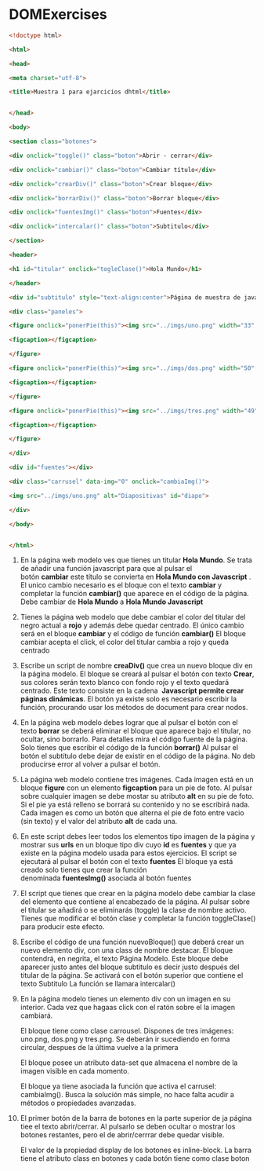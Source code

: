 # DOMExercises

``` html
<!doctype html>

<html>

<head>

<meta charset="utf-8">

<title>Muestra 1 para ejarcicios dhtml</title>


</head>

<body>

<section class="botones">

<div onclick="toggle()" class="boton">Abrir - cerrar</div>

<div onclick="cambiar()" class="boton">Cambiar título</div>

<div onclick="crearDiv()" class="boton">Crear bloque</div>

<div onclick="borrarDiv()" class="boton">Borrar bloque</div>

<div onclick="fuentesImg()" class="boton">Fuentes</div>

<div onclick="intercalar()" class="boton">Subtitulo</div>

</section>

<header>

<h1 id="titular" onclick="togleClase()">Hola Mundo</h1>

</header>

<div id="subtitulo" style="text-align:center">Página de muestra de javascript dhtml</div>

<div class="paneles">

<figure onclick="ponerPie(this)"><img src="../imgs/uno.png" width="33" height="75" alt="Número 1" />

<figcaption></figcaption>

</figure>

<figure onclick="ponerPie(this)"><img src="../imgs/dos.png" width="50" height="75" alt="Número 2" />

<figcaption></figcaption>

</figure>

<figure onclick="ponerPie(this)"><img src="../imgs/tres.png" width="49" height="75" alt="Número 3" />

<figcaption></figcaption>

</figure>

</div>

<div id="fuentes"></div>

<div class="carrusel" data-img="0" onclick="cambiaImg()">

<img src="../imgs/uno.png" alt="Diapositivas" id="diapo">

</div>

</body>


</html>

```

1. En la página web modelo ves que tienes un titular **Hola Mundo**. Se trata de añadir una función javascript para que al pulsar el botón **cambiar** este título se convierta en **Hola Mundo con Javascript** . El unico cambio necesario es el bloque con el texto **cambiar** y  completar la función **cambiar()** que aparece en el código de la página.
	Debe cambiar de **Hola Mundo** a **Hola Mundo Javascript**

2. Tienes la página web modelo que debe cambiar el color del titular del negro actual a **rojo** y además debe quedar centrado. El único cambio será en el bloque **cambiar** y el código de función **cambiar()**
	El bloque cambiar acepta el click, el color del titular cambia a rojo y queda centrado

3. Escribe un script de nombre **creaDiv()** que crea un nuevo bloque div en la página modelo. El bloque se creará al pulsar el botón con texto **Crear**, sus colores serán texto blanco con fondo rojo y el texto quedará centrado. Este texto consiste en la cadena  **Javascript permite crear páginas dinámicas**.
	El botón ya existe solo es necesario escribir la función, procurando usar los métodos de document para crear nodos.
	
4. En la página web modelo debes lograr que al pulsar el botón con el texto **borrar** se deberá eliminar el bloque que aparece bajo el titular, no ocultar, sino borrarlo. Para detalles mira el código fuente de la página. Solo tienes que escribir el código de la función **borrar()**
	Al pulsar el botón el subtítulo debe dejar de existir en el código de la página. No deb producirse error al volver a pulsar el botón.

5. La página web modelo contiene tres imágenes. Cada imagen está en un bloque **figure** con un elemento **figcaption** para un pie de foto. Al pulsar sobre cualquier imagen se debe mostar su atributo **alt** en su pie de foto. Si el pie ya está relleno se borrará su contenido y no se escribirá nada.
	Cada imagen es como un botón que alterna el pie de foto entre vacio (sin texto) y el valor del atributo **alt** de cada una.  
	
6. En este script debes leer todos los elementos tipo imagen de la página y mostrar sus **urls** en un bloque tipo div cuyo **id** es **fuentes** y que ya existe en la página modelo usada para estos ejercicios. El script se ejecutará al pulsar el botón con el texto **fuentes**
	El bloque ya está creado solo tienes que crear la función denominada **fuentesImg()** asociada al botón fuentes

7. El script que tienes que crear en la página modelo debe cambiar la clase del elemento que contiene al encabezado de la página. Al pulsar sobre el titular se añadirá o se eliminarás (toggle) la clase de nombre activo.
	Tienes que modificar el botón clase y completar la función toggleClase() para producir este efecto.

8. Escribe el código de una función nuevoBloque() que deberá crear un nuevo elemento div, con una class de nombre destacar. El bloque contendrá, en negrita, el texto Página Modelo. Este bloque debe aparecer justo antes del bloque subtitulo es decir justo después del titular de la página. Se activará con el botón superior que contiene el texto Subtitulo
	La función se llamara intercalar()

9. En la página modelo tienes un elemento div con un imagen en su interior. Cada vez que hagaas click con el ratón sobre el la imagen cambiará.
	
	El bloque tiene como clase carrousel. Dispones de tres imágenes: uno.png, dos.png y tres.png. Se deberán ir sucediendo en forma circular, despues de la última vuelve a la primera
	
	El bloque posee un atributo data-set que almacena el nombre de la imagen visible en cada momento.
	
	El bloque ya tiene asociada la función que activa el carrusel: cambiaImg(). Busca la solución más simple, no hace falta acudir a métodos o propiedades avanzadas.
 
10. El primer botón de la barra de botones en la parte superior de ja página tiee el texto abrir/cerrar. Al pulsarlo se deben ocultar o mostrar los botones restantes, pero el de abrir/cerrrar debe quedar visible.
	
	El valor de la propiedad display de los botones es inline-block. La barra tiene el atributo class en botones y cada botón tiene como clase boton
